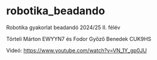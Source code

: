 # robotika_beadando
Robotika gyakorlat beadandó 2024/25 II. félév

Törteli Márton EWYYN7 és
Fodor Győző Benedek CUK9HS

Videó:
https://www.youtube.com/watch?v=VN_1Y_gp0JU


